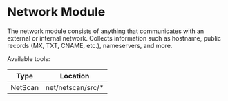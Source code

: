 # Network Module

The network module consists of anything that communicates with an external or internal network. Collects information such as hostname, public records (MX, TXT, CNAME, etc.), nameservers, and more.

Available tools:

|  Type        |  Location           |
|--------------|---------------------|
|  NetScan     |  net/netscan/src/*  |
